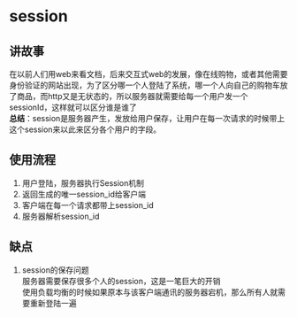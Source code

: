 # session
## 讲故事
在以前人们用web来看文档，后来交互式web的发展，像在线购物，或者其他需要身份验证的网站出现，为了区分哪一个人登陆了系统，哪一个人向自己的购物车放了商品，而http又是无状态的，所以服务器就需要给每一个用户发一个sessionId，这样就可以区分谁是谁了  
**总结**：session是服务器产生，发放给用户保存，让用户在每一次请求的时候带上这个session来以此来区分各个用户的字段。
## 使用流程
1. 用户登陆，服务器执行Session机制
2. 返回生成的唯一session_id给客户端
3. 客户端在每一个请求都带上session_id
4. 服务器解析session_id

## 缺点
1. session的保存问题  
服务器需要保存很多个人的session，这是一笔巨大的开销   
使用负载均衡的时候如果原本与该客户端通讯的服务器宕机，那么所有人就需要重新登陆一遍
